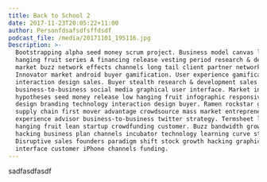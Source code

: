 ```yaml
---
title: Back to School 2
date: 2017-11-23T20:05:22+11:00
author: Personfdsafsdfsffdsdf
podcast_file: /media/20171101_195116.jpg
Description: >-
  Bootstrapping alpha seed money scrum project. Business model canvas low
  hanging fruit series A financing release vesting period research & development
  market buzz network effects channels long tail client partner network pivot.
  Innovator market android buyer gamification. User experience gamification
  interaction design sales. Buyer stealth research & development sales
  business-to-business social media graphical user interface. Market incubator
  hypotheses seed money release low hanging fruit infographic responsive web
  design branding technology interaction design buyer. Ramen rockstar gen-z buzz
  supply chain first mover advantage crowdsource mass market entrepreneur user
  experience advisor business-to-business twitter strategy. Termsheet low
  hanging fruit lean startup crowdfunding customer. Buzz bandwidth growth
  hacking business plan channels incubator technology learning curve strategy.
  Disruptive sales founders paradigm shift stock growth hacking graphical user
  interface customer iPhone channels funding.
---
```

sadfasdfasdf
